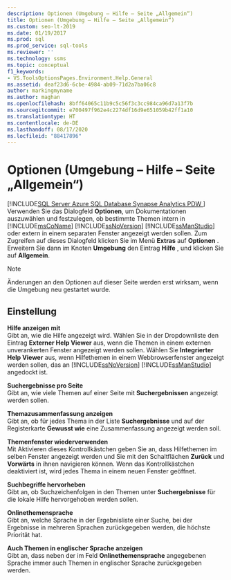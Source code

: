 ```yaml
---
description: Optionen (Umgebung – Hilfe – Seite „Allgemein“)
title: Optionen (Umgebung – Hilfe – Seite „Allgemein“)
ms.custom: seo-lt-2019
ms.date: 01/19/2017
ms.prod: sql
ms.prod_service: sql-tools
ms.reviewer: ''
ms.technology: ssms
ms.topic: conceptual
f1_keywords:
- VS.ToolsOptionsPages.Environment.Help.General
ms.assetid: deaf23d6-6cbe-4984-ab09-71d2a7ba06c8
author: markingmyname
ms.author: maghan
ms.openlocfilehash: 8bff64065c11b9c5c56f3c3cc984ca96d7a13f7b
ms.sourcegitcommit: e700497f962e4c2274df16d9e651059b42ff1a10
ms.translationtype: HT
ms.contentlocale: de-DE
ms.lasthandoff: 08/17/2020
ms.locfileid: "88417896"
---
```

# <a name="options-environment---help---general-page"></a>Optionen (Umgebung – Hilfe – Seite „Allgemein“)
[!INCLUDE[SQL Server Azure SQL Database Synapse Analytics PDW ](../../includes/applies-to-version/sql-asdb-asdbmi-asa-pdw.md)]
Verwenden Sie das Dialogfeld **Optionen**, um Dokumentationen auszuwählen und festzulegen, ob bestimmte Themen intern in [!INCLUDE[msCoName](../../includes/msconame_md.md)] [!INCLUDE[ssNoVersion](../../includes/ssnoversion-md.md)] [!INCLUDE[ssManStudio](../../includes/ssmanstudio-md.md)] oder extern in einem separaten Fenster angezeigt werden sollen. Zum Zugreifen auf dieses Dialogfeld klicken Sie im Menü **Extras** auf **Optionen** . Erweitern Sie dann im Knoten **Umgebung** den Eintrag **Hilfe** , und klicken Sie auf **Allgemein**.  
  
> [!NOTE]  
> Änderungen an den Optionen auf dieser Seite werden erst wirksam, wenn die Umgebung neu gestartet wurde.  
  
## <a name="settings"></a>Einstellung  
**Hilfe anzeigen mit**  
Gibt an, wie die Hilfe angezeigt wird. Wählen Sie in der Dropdownliste den Eintrag **Externer Help Viewer** aus, wenn die Themen in einem externen unverankerten Fenster angezeigt werden sollen. Wählen Sie **Integrierter Help Viewer** aus, wenn Hilfethemen in einem Webbrowserfenster angezeigt werden sollen, das an [!INCLUDE[ssNoVersion](../../includes/ssnoversion-md.md)] [!INCLUDE[ssManStudio](../../includes/ssmanstudio-md.md)] angedockt ist.  
  
**Suchergebnisse pro Seite**  
Gibt an, wie viele Themen auf einer Seite mit **Suchergebnissen** angezeigt werden sollen.  
  
**Themazusammenfassung anzeigen**  
Gibt an, ob für jedes Thema in der Liste **Suchergebnisse** und auf der Registerkarte **Gewusst wie** eine Zusammenfassung angezeigt werden soll.  
  
**Themenfenster wiederverwenden**  
Mit Aktivieren dieses Kontrollkästchen geben Sie an, dass Hilfethemen im selben Fenster angezeigt werden und Sie mit den Schaltflächen **Zurück** und **Vorwärts** in ihnen navigieren können. Wenn das Kontrollkästchen deaktiviert ist, wird jedes Thema in einem neuen Fenster geöffnet.  
  
**Suchbegriffe hervorheben**  
Gibt an, ob Suchzeichenfolgen in den Themen unter **Suchergebnisse** für die lokale Hilfe hervorgehoben werden sollen.  
  
**Onlinethemensprache**  
Gibt an, welche Sprache in der Ergebnisliste einer Suche, bei der Ergebnisse in mehreren Sprachen zurückgegeben werden, die höchste Priorität hat.  
  
**Auch Themen in englischer Sprache anzeigen**  
Gibt an, dass neben der im Feld **Onlinethemensprache** angegebenen Sprache immer auch Themen in englischer Sprache zurückgegeben werden.  
  
